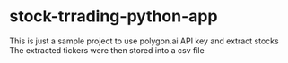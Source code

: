 # stock-trrading-python-app
This is just a sample project to use polygon.ai API key and extract stocks
The extracted tickers were then stored into a csv file
